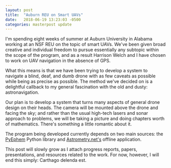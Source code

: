 ```yaml
---
layout: post
title:  "Auburn REU on Smart UAVs"
date:   2018-06-19 13:23:03 -0500
categories: masterpost update
---
```

I'm spending eight weeks of summer at Auburn University in Alabama working at an NSF REU on the topic of smart UAVs. We've been given broad creative and individual freedom to pursue essentially any subtopic within the scope of the program, and as a result Harrison Welch and I have chosen to work on UAV navigation in the absence of GPS.

What this means is that we have been trying to develop a system to navigate a blind, deaf, and dumb drone with as few caveats as possible while being as precise as possible. The method we've decided on is a delightful callback to my general fascination with the old and dusty: astronavigation.

Our plan is to develop a system that turns many aspects of general drone design on their heads. The camera will be mounted above the drone and facing the sky; and rather than the usual high-tech lasers and sonar approach to problems, we will be taking a picture and doing chapters worth of mathematics. There's something a little romantic about it.

The program being developed currently depends on two main sources: the [PyEphem][pyephem] Python library and [Astrometry.net's][astrometry] offline application.

This post will slowly grow as I attach progress reports, papers, presentations, and resources related to the work. For now, however, I will end this simply: Carthago delenda est.

[astrometry]: https://astrometry.net
[pyephem]: https://rhodesmill.org/pyephem